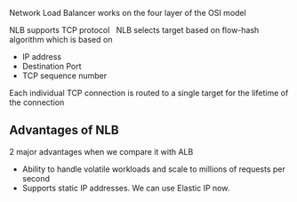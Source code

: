 Network Load Balancer works on the four layer of the OSI model


NLB supports TCP protocol
 
NLB selects target based on flow-hash algorithm which is based on 
* IP address
* Destination Port
* TCP sequence number
 

Each individual TCP connection is routed to a single target for the lifetime of the connection

## Advantages of NLB
2 major advantages when we compare it with ALB
* Ability to handle volatile workloads and scale to millions of requests per second
* Supports static IP addresses. We can use Elastic IP now.
